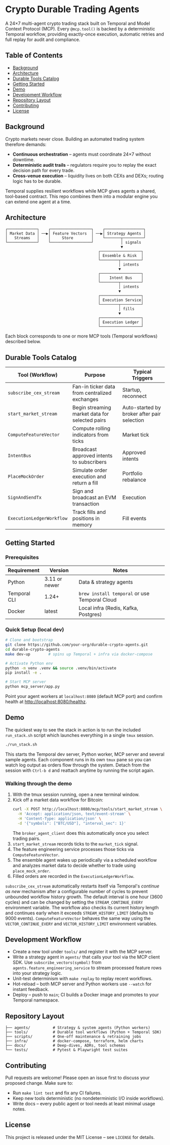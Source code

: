 # Crypto Durable Trading Agents

A 24×7 multi-agent crypto trading stack built on Temporal and Model Context Protocol (MCP). Every `@mcp.tool()` is backed by a deterministic Temporal workflow, providing exactly-once execution, automatic retries and full replay for audit and compliance.

## Table of Contents
- [Background](#background)
- [Architecture](#architecture)
- [Durable Tools Catalog](#durable-tools-catalog)
- [Getting Started](#getting-started)
- [Demo](#demo)
- [Development Workflow](#development-workflow)
- [Repository Layout](#repository-layout)
- [Contributing](#contributing)
- [License](#license)

## Background
Crypto markets never close. Building an automated trading system therefore demands:

- **Continuous orchestration** – agents must coordinate 24×7 without downtime.
- **Deterministic audit trails** – regulators require you to replay the exact decision path for every trade.
- **Cross-venue execution** – liquidity lives on both CEXs and DEXs; routing logic has to be durable.

Temporal supplies resilient workflows while MCP gives agents a shared, tool-based contract. This repo combines them into a modular engine you can extend one agent at a time.

## Architecture
```
┌─────────────┐    ┌──────────────────┐    ┌─────────────────┐
│ Market Data │ ──▶│ Feature Vectors  │ ──▶│ Strategy Agents │
│   Streams   │    │     Store        │    └───────┬─────────┘
└─────────────┘    └──────────────────┘            │ signals
                                                   ▼
                                         ┌──────────────────┐
                                         │ Ensemble & Risk  │
                                         └────────┬─────────┘
                                                  │ intents
                                                  ▼
                                         ┌──────────────────┐
                                         │    Intent Bus    │
                                         └────────┬─────────┘
                                                  │ intents
                                                  ▼
                                         ┌──────────────────┐
                                         │ Execution Service│
                                         └────────┬─────────┘
                                                  │ fills
                                                  ▼
                                         ┌──────────────────┐
                                         │ Execution Ledger │
                                         └──────────────────┘
```
Each block corresponds to one or more MCP tools (Temporal workflows) described below.

## Durable Tools Catalog

| Tool (Workflow)            | Purpose                                                | Typical Triggers        |
|----------------------------|--------------------------------------------------------|-------------------------|
| `subscribe_cex_stream`   | Fan-in ticker data from centralized exchanges  | Startup, reconnect    |
| `start_market_stream`    | Begin streaming market data for selected pairs | Auto-started by broker after pair selection |
| `ComputeFeatureVector`   | Compute rolling indicators from ticks          | Market tick           |
| `IntentBus`              | Broadcast approved intents to subscribers      | Approved intents      |
| `PlaceMockOrder`         | Simulate order execution and return a fill     | Portfolio rebalance   |
| `SignAndSendTx`          | Sign and broadcast an EVM transaction          | Execution             |
| `ExecutionLedgerWorkflow`| Track fills and positions in memory            | Fill events           |


## Getting Started

### Prerequisites

| Requirement  | Version      | Notes                                        |
|--------------|--------------|----------------------------------------------|
| Python       | 3.11 or newer| Data & strategy agents                       |
| Temporal CLI | 1.24+        | `brew install temporal` or use Temporal Cloud|
| Docker       | latest       | Local infra (Redis, Kafka, Postgres)         |

### Quick Setup (local dev)
```bash
# Clone and bootstrap
git clone https://github.com/your-org/durable-crypto-agents.git
cd durable-crypto-agents
make dev-up        # spins up Temporal + infra via docker-compose

# Activate Python env
python -m venv .venv && source .venv/bin/activate
pip install -e .

# Start MCP server
python mcp_server/app.py
```
Point your agent workers at `localhost:8080` (default MCP port) and confirm health at <http://localhost:8080/healthz>.

## Demo

The quickest way to see the stack in action is to run the included `run_stack.sh` script which launches everything in a single `tmux` session.

```bash
./run_stack.sh
```
This starts the Temporal dev server, Python worker, MCP server and several sample agents. Each component runs in its own `tmux` pane so you can watch log output as orders flow through the system. Detach from the session with `Ctrl-b d` and reattach anytime by running the script again.

### Walking through the demo
1. With the tmux session running, open a new terminal window.
2. Kick off a market data workflow for Bitcoin:
   ```bash
   curl -X POST http://localhost:8080/mcp/tools/start_market_stream \
     -H 'Accept: application/json, text/event-stream' \
     -H 'Content-Type: application/json' \
     -d '{"symbols": ["BTC/USD"], "interval_sec": 1}'
   ```
   The `broker_agent_client` does this automatically once you select trading pairs.
3. `start_market_stream` records ticks to the `market_tick` signal.
4. The feature engineering service processes those ticks via `ComputeFeatureVector`.
5. The ensemble agent wakes up periodically via a scheduled workflow and
   analyzes market data to decide whether to trade using `place_mock_order`.
6. Filled orders are recorded in the
   `ExecutionLedgerWorkflow`.


`subscribe_cex_stream` automatically restarts itself via Temporal's *continue as new*
mechanism after a configurable number of cycles to prevent unbounded workflow
history growth. The default interval is one hour (3600 cycles) and can be
changed by setting the `STREAM_CONTINUE_EVERY` environment variable. The workflow
also checks its current history length and continues early when it exceeds
`STREAM_HISTORY_LIMIT` (defaults to 9000 events).
`ComputeFeatureVector` behaves the same way using the `VECTOR_CONTINUE_EVERY`
and `VECTOR_HISTORY_LIMIT` environment variables.

## Development Workflow
- Create a new tool under `tools/` and register it with the MCP server.
- Write a strategy agent in `agents/` that calls your tool via the MCP client SDK. Use `subscribe_vectors(symbol)` from `agents.feature_engineering_service` to stream processed feature rows into your strategy logic.
- Unit-test determinism with `make replay` to replay recent workflows.
- Hot-reload – both MCP server and Python workers use `--watch` for instant feedback.
- Deploy – push to `main`; CI builds a Docker image and promotes to your Temporal namespace.

## Repository Layout
```
├── agents/          # Strategy & system agents (Python workers)
├── tools/           # Durable tool workflows (Python + Temporal SDK)
├── scripts/         # One-off maintenance & retraining jobs
├── infra/           # docker-compose, terraform, helm charts
├── docs/            # Deep-dives, ADRs, tool schemas
└── tests/           # Pytest & Playwright test suites
```

## Contributing
Pull requests are welcome! Please open an issue first to discuss your proposed change. Make sure to:

- Run `make lint test` and fix any CI failures.
- Keep new tools deterministic (no nondeterministic I/O inside workflows).
- Write docs – every public agent or tool needs at least minimal usage notes.

## License

This project is released under the MIT License – see `LICENSE` for details.

